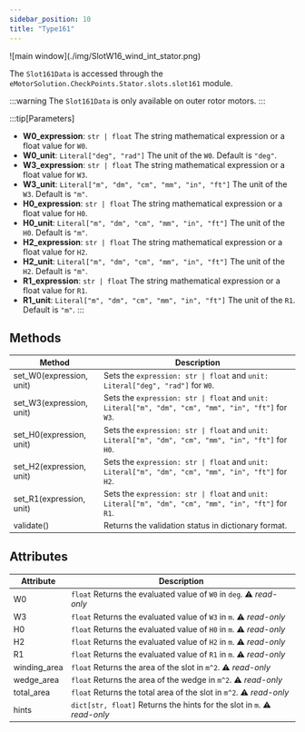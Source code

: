 ```yaml
---
sidebar_position: 10
title: "Type161"
---
```


<p class="ems">![main window](./img/SlotW16_wind_int_stator.png)</p>

The `Slot161Data` is accessed through the `eMotorSolution.CheckPoints.Stator.slots.slot161` module.

:::warning
The `Slot161Data` is only available on outer rotor motors.
:::


:::tip[Parameters]
- **W0_expression**: `str | float` The string mathematical expression or a float value for `W0`.
- **W0_unit**: `Literal["deg", "rad"]` The unit of the `W0`. Default is `"deg"`.
- **W3_expression**: `str | float` The string mathematical expression or a float value for `W3`.
- **W3_unit**: `Literal["m", "dm", "cm", "mm", "in", "ft"]` The unit of the `W3`. Default is `"m"`.
- **H0_expression**: `str | float` The string mathematical expression or a float value for `H0`.
- **H0_unit**: `Literal["m", "dm", "cm", "mm", "in", "ft"]` The unit of the `H0`. Default is `"m"`.
- **H2_expression**: `str | float` The string mathematical expression or a float value for `H2`.
- **H2_unit**: `Literal["m", "dm", "cm", "mm", "in", "ft"]` The unit of the `H2`. Default is `"m"`.
- **R1_expression**: `str | float` The string mathematical expression or a float value for `R1`.
- **R1_unit**: `Literal["m", "dm", "cm", "mm", "in", "ft"]` The unit of the `R1`. Default is `"m"`.
:::

## Methods
| Method | Description |
|--------|-------------|
| set_W0(expression, unit) | Sets the `expression: str \| float` and `unit: Literal["deg", "rad"]` for `W0`. |
| set_W3(expression, unit) | Sets the `expression: str \| float` and `unit: Literal["m", "dm", "cm", "mm", "in", "ft"]` for `W3`. |
| set_H0(expression, unit) | Sets the `expression: str \| float` and `unit: Literal["m", "dm", "cm", "mm", "in", "ft"]` for `H0`. |
| set_H2(expression, unit) | Sets the `expression: str \| float` and `unit: Literal["m", "dm", "cm", "mm", "in", "ft"]` for `H2`. |
| set_R1(expression, unit) | Sets the `expression: str \| float` and `unit: Literal["m", "dm", "cm", "mm", "in", "ft"]` for `R1`. |
| validate() | Returns the validation status in dictionary format. |

## Attributes
| Attribute | Description |
|---|---|
| W0 | `float` Returns the evaluated value of `W0` in `deg`. :warning: *read-only* |
| W3 | `float` Returns the evaluated value of `W3` in `m`. :warning: *read-only* |
| H0 | `float` Returns the evaluated value of `H0` in `m`. :warning: *read-only* |
| H2 | `float` Returns the evaluated value of `H2` in `m`. :warning: *read-only* |
| R1 | `float` Returns the evaluated value of `R1` in `m`. :warning: *read-only* |
| winding_area | `float` Returns the area of the slot in `m^2`. :warning: *read-only* |
| wedge_area | `float` Returns the area of the wedge in `m^2`. :warning: *read-only* |
| total_area | `float` Returns the total area of the slot in `m^2`. :warning: *read-only* |
| hints | `dict[str, float]` Returns the hints for the slot in `m`. :warning: *read-only* |
